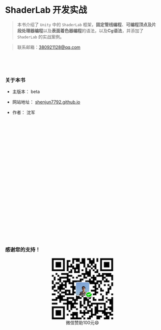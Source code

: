 # ShaderLab 开发实战

>本书介绍了 `Unity` 中的 `ShaderLab` 框架，**固定管线编程**、**可编程顶点及片段处理器编程**以及**表面着色器编程**的语法，以及**Cg语法**，并添加了 `ShaderLab` 的实战案例。

>联系邮箱：380921128@qq.com

&emsp;

&emsp;


### 关于本书

* 主版本： beta

* 网站地址： [shenjun7792.github.io](https://shenjun7792.github.io)

* 作者： 沈军



&emsp;



&emsp;



&emsp;



&emsp;



&emsp;



&emsp;



&emsp;



&emsp;



&emsp;



&emsp;



&emsp;



&emsp;



&emsp;



### 感谢您的支持！



<div align=center>

<img src="/assets/wechat.PNG" width = "200" height = "200" alt="图片名称" align=center />

</div>

<center>微信赞助100元😄</center>

&emsp;



&emsp;





&emsp;



&emsp;



&emsp;












